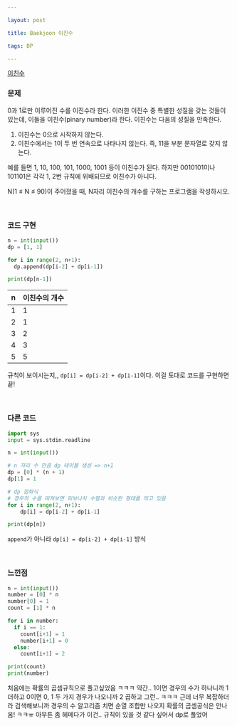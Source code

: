 ```yaml
---

layout: post

title: Baekjoon 이친수

tags: DP

---
```


[이친수](https://www.acmicpc.net/problem/2193)

### 문제

0과 1로만 이루어진 수를 이진수라 한다. 이러한 이진수 중 특별한 성질을 갖는 것들이 있는데, 이들을 이친수(pinary number)라 한다. 이친수는 다음의 성질을 만족한다.

1. 이친수는 0으로 시작하지 않는다.
2. 이친수에서는 1이 두 번 연속으로 나타나지 않는다. 즉, 11을 부분 문자열로 갖지 않는다.

예를 들면 1, 10, 100, 101, 1000, 1001 등이 이친수가 된다. 하지만 0010101이나 101101은 각각 1, 2번 규칙에 위배되므로 이친수가 아니다.

N(1 ≤ N ≤ 90)이 주어졌을 때, N자리 이친수의 개수를 구하는 프로그램을 작성하시오.

<br/>

### 코드 구현

```python
n = int(input())
dp = [1, 1]

for i in range(2, n+1):
  dp.append(dp[i-2] + dp[i-1])

print(dp[n-1])
```

| n   | 이친수의 개수 |
| --- | ------- |
| 1   | 1       |
| 2   | 1       |
| 3   | 2       |
| 4   | 3       |
| 5   | 5       |

규칙이 보이시는지,, `dp[i] = dp[i-2] + dp[i-1]`이다. 이걸 토대로 코드를 구현하면 끝!

<br/>

### 다른 코드

```python
import sys
input = sys.stdin.readline

n = int(input())

# n 자리 수 만큼 dp 테이블 생성 => n+1
dp = [0] * (n + 1)
dp[1] = 1

# dp 점화식
# 경우의 수를 따져보면 피보나치 수열과 비슷한 형태를 띄고 있음
for i in range(2, n+1):
    dp[i] = dp[i-2] + dp[i-1]

print(dp[n])
```

`append`가 아니라 `dp[i] = dp[i-2] + dp[i-1]` 방식

<br/>

### 느낀점

```python
n = int(input())
number = [0] * n
number[0] = 1
count = [1] * n

for i in number:
  if i == 1:
    count[i+1] = 1
    number[i+1] = 0
  else:
    count[i+1] = 2

print(count)
print(number)
```

처음에는 확률의 곱셈규칙으로 풀고싶었음 ㅋㅋㅋ 약간.. 1이면 경우의 수가 하나니까 1 더하고 0이면 0, 1 두 가지 경우가 나오니까 2 곱하고 그런.. ㅋㅋㅋ 근데 너무 복잡하더라 검색해보니까 경우의 수 알고리즘 치면 순열 조합만 나오지 확률의 곱셈공식은 안나옴! ㅋㅋㅠ 아무튼 좀 헤메다가 이건.. 규칙이 있을 것 같다 싶어서 dp로 풀었어
